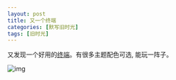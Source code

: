 ```yaml
---
layout: post
title: 又一个终端
categories: [默写旧时光]
tags: [旧时光]
---
```


又发现一个好用的[终端](https://eugeny.github.io/terminus/)。有很多主题配色可选, 能玩一阵子。

![img](https://s3-img.meituan.net/v1/mss_3d027b52ec5a4d589e68050845611e68/ff/n0/0k/gy/ft_279409.jpg@596w_1l.jpg)